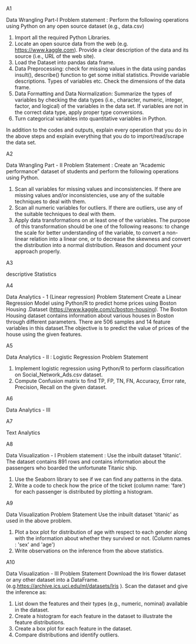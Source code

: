 A1

Data Wrangling Part-I
Problem statement :
Perform the following operations using Python on any open source dataset (e.g., data.csv)
1. Import all the required Python Libraries.
2. Locate an open source data from the web (e.g. https://www.kaggle.com). Provide a clear description of the data and its source (i.e., URL of the web site).
3. Load the Dataset into pandas data frame.
4. Data Preprocessing: check for missing values in the data using pandas insult(), describe() function to get some initial statistics. Provide variable descriptions. 
Types of variables etc. Check the dimensions of the data frame.
5. Data Formatting and Data Normalization: Summarize the types of variables by checking the data types (i.e., character, numeric, integer, factor, and logical) 
of the variables in the data set. If variables are not in the correct data type, apply proper type conversions.
6. Turn categorical variables into quantitative variables in Python.

In addition to the codes and outputs, explain every operation that you do in the above steps and explain everything that you do to import/read/scrape the data set.

A2

Data Wrangling Part - II
Problem Statement :
Create an “Academic performance” dataset of students and perform the following operations using Python.
1. Scan all variables for missing values and inconsistencies. If there are missing values and/or inconsistencies, use any of the suitable techniques to deal with them.
2. Scan all numeric variables for outliers. If there are outliers, use any of the suitable techniques to deal with them.
3. Apply data transformations on at least one of the variables. The purpose of this transformation should be one of the following reasons: 
to change the scale for better understanding of the variable, to convert a non-linear relation into a linear one, 
or to decrease the skewness and convert the distribution into a normal distribution. Reason and document your approach properly.

A3

descriptive Statistics

A4

Data Analytics - 1 (Linear regression)
Problem Statement
Create a Linear Regression Model using Python/R to predict home prices using Boston Housing .Dataset (https://www.kaggle.com/c/boston-housing). 
The Boston Housing dataset contains information about various houses in Boston through different parameters. 
There are 506 samples and 14 feature variables in this dataset.The objective is to predict the value of prices of the house using the given features.

A5

Data Analytics - II : Logistic Regression
Problem Statement
1. Implement logistic regression using Python/R to perform classification on Social_Network_Ads.csv dataset.
2. Compute Confusion matrix to find TP, FP, TN, FN, Accuracy, Error rate, Precision, Recall on the given dataset.

A6

Data Analytics - III

A7

Text Analytics

A8

Data Visualization - I
Problem statement :
Use the inbuilt dataset 'titanic'. The dataset contains 891 rows and contains information about the passengers who boarded the unfortunate Titanic ship.
1. Use the Seaborn library to see if we can find any patterns in the data.
2. Write a code to check how the price of the ticket (column name: 'fare') for each passenger is distributed by plotting a histogram.


A9

Data Visualization
Problem Statement
Use the inbuilt dataset 'titanic' as used in the above problem.
1. Plot a box plot for distribution of age with respect to each gender along with the information about whether they survived or not. (Column names : 'sex' and 'age')
2. Write observations on the inference from the above statistics.

A10

Data Visualization - III
Problem Statement
Download the Iris flower dataset or any other dataset into a DataFrame. (e.g.https://archive.ics.uci.edu/ml/datasets/Iris ). Scan the dataset and give the inference as:
1. List down the features and their types (e.g., numeric, nominal) available in the dataset.
2. Create a histogram for each feature in the dataset to illustrate the feature distributions.
3. Create a box plot for each feature in the dataset.
4. Compare distributions and identify outliers.




